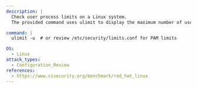 ```yaml
---
description: |
  Check user process limits on a Linux system.
  The provided command uses ulimit to display the maximum number of user processes, which helps in configuration review and security assessment. You can also review PAM limits for more granular control.

command: |
  ulimit -u  # or review /etc/security/limits.conf for PAM limits

OS:
  - Linux
attack_types:
  - Configuration_Review
references:
  - https://www.cisecurity.org/benchmark/red_hat_linux
---
```

